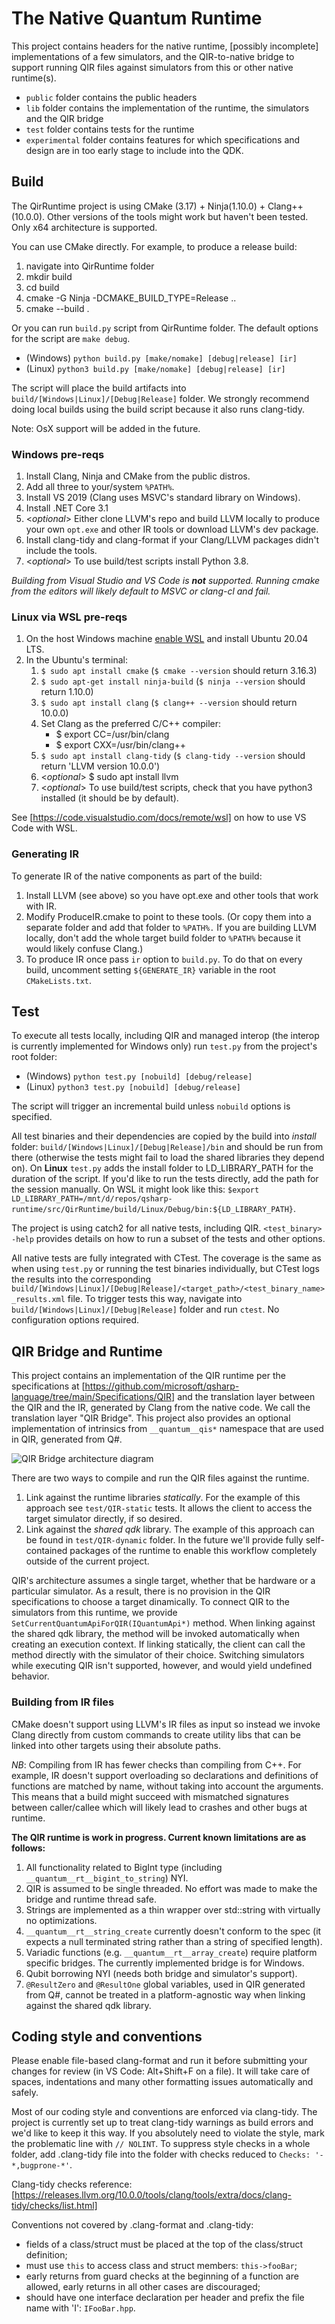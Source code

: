 # The Native Quantum Runtime

This project contains headers for the native runtime, [possibly incomplete] implementations of a few
simulators, and the QIR-to-native bridge to support running QIR files against simulators from this or other native runtime(s).

- `public` folder contains the public headers
- `lib` folder contains the implementation of the runtime, the simulators and the QIR bridge
- `test` folder contains tests for the runtime
- `experimental` folder contains features for which specifications and design are in too early stage to include into the QDK.

## Build

The QirRuntime project is using CMake (3.17) + Ninja(1.10.0) + Clang++(10.0.0). Other versions of the tools might work but haven't been tested. Only x64 architecture is supported.

You can use CMake directly. For example, to produce a release build:

1. navigate into QirRuntime folder
2. mkdir build
3. cd build
4. cmake -G Ninja -DCMAKE_BUILD_TYPE=Release ..
5. cmake --build .

Or you can run `build.py` script from QirRuntime folder. The default options for the script are `make debug`.

- (Windows) `python build.py [make/nomake] [debug|release] [ir]`
- (Linux) `python3 build.py [make/nomake] [debug|release] [ir]`

The script will place the build artifacts into `build/[Windows|Linux]/[Debug|Release]` folder. We strongly recommend doing local builds using the build script because it also runs clang-tidy.

Note: OsX support will be added in the future.

### Windows pre-reqs

1. Install Clang, Ninja and CMake from the public distros.
2. Add all three to your/system `%PATH%`.
3. Install VS 2019 (Clang uses MSVC's standard library on Windows).
4. Install .NET Core 3.1
5. <_optional_> Either clone LLVM's repo and build LLVM locally to produce your own `opt.exe` and other IR tools or download LLVM's dev package.
6. Install clang-tidy and clang-format if your Clang/LLVM packages didn't include the tools.
7. <_optional_> To use build/test scripts install Python 3.8.

*Building from Visual Studio and VS Code is **not** supported.
Running cmake from the editors will likely default to MSVC or clang-cl and fail.*

### Linux via WSL pre-reqs

1. On the host Windows machine [enable WSL](https://docs.microsoft.com/en-us/windows/wsl/install-win10) and install Ubuntu 20.04 LTS.
2. In the Ubuntu's terminal:
    1. `$ sudo apt install cmake` (`$ cmake --version` should return 3.16.3)
    2. `$ sudo apt-get install ninja-build` (`$ ninja --version` should return 1.10.0)
    3. `$ sudo apt install clang` (`$ clang++ --version` should return 10.0.0)
    4. Set Clang as the preferred C/C++ compiler:
        - $ export CC=/usr/bin/clang
        - $ export CXX=/usr/bin/clang++
    5. `$ sudo apt install clang-tidy` (`$ clang-tidy --version` should return 'LLVM version 10.0.0')
    6. <_optional_> $ sudo apt install llvm
    7. <_optional_> To use build/test scripts, check that you have python3 installed (it should be by default).

See [https://code.visualstudio.com/docs/remote/wsl] on how to use VS Code with WSL.

### Generating IR

To generate IR of the native components as part of the build:

1. Install LLVM (see above) so you have opt.exe and other tools that work with IR.
2. Modify ProduceIR.cmake to point to these tools. (Or copy them into a separate folder and add that folder to `%PATH%.` If you are building LLVM locally, don't add the whole target build folder to `%PATH%` because it would likely confuse Clang.)
3. To produce IR once pass `ir` option to `build.py`. To do that on every build, uncomment setting `${GENERATE_IR}` variable in the root `CMakeLists.txt`.

## Test

To execute all tests locally, including QIR and managed interop (the interop is currently implemented for Windows only) run `test.py` from the project's root folder:

- (Windows) `python test.py [nobuild] [debug/release]`
- (Linux) `python3 test.py [nobuild] [debug/release]`

The script will trigger an incremental build unless `nobuild` options is specified.

All test binaries and their dependencies are copied by the build into *install* folder: `build/[Windows|Linux]/[Debug|Release]/bin` and should be run from there (otherwise the tests might fail to load the shared libraries they depend on). On **Linux** `test.py` adds the install folder to LD_LIBRARY_PATH for the duration of the script. If you'd like to run the tests directly, add the path for the session manually. On WSL it might look like this: `$export LD_LIBRARY_PATH=/mnt/d/repos/qsharp-runtime/src/QirRuntime/build/Linux/Debug/bin:${LD_LIBRARY_PATH}`.

The project is using catch2 for all native tests, including QIR. `<test_binary> -help` provides details on how to run a subset of the tests and other options.

All native tests are fully integrated with CTest. The coverage is the same as when using `test.py` or running the test binaries individually, but CTest logs the results into the corresponding `build/[Windows|Linux]/[Debug|Release]/<target_path>/<test_binary_name>_results.xml` file. To trigger tests this way, navigate into `build/[Windows|Linux]/[Debug|Release]` folder and run `ctest`. No configuration options required.

## QIR Bridge and Runtime

This project contains an implementation of the QIR runtime per the specifications at [https://github.com/microsoft/qsharp-language/tree/main/Specifications/QIR] and the translation layer between the QIR and the IR, generated by Clang from the native code. We call the translation layer "QIR Bridge". This project also provides an optional implementation of intrinsics from `__quantum__qis*` namespace that are used in QIR, generated from Q#.

![QIR Bridge architecture diagram](qir.png?raw=true "QIR Bridge architecture diagram")

There are two ways to compile and run the QIR files against the runtime.

1. Link against the runtime libraries *statically*. For the example of this approach see `test/QIR-static` tests. It allows the client to access the target simulator directly, if so desired.
1. Link against the *shared qdk* library. The example of this approach can be found in `test/QIR-dynamic` folder. In the future we'll provide fully self-contained packages of the runtime to enable this workflow completely outside of the current project.

QIR's architecture assumes a single target, whether that be hardware or a particular simulator. As a result, there is no provision in the QIR specifications to choose a target dinamically. To connect QIR to the simulators from this runtime, we provide `SetCurrentQuantumApiForQIR(IQuantumApi*)` method. When linking against the shared qdk library, the method will be invoked automatically when creating an execution context. If linking statically, the client can call the method directly with the simulator of their choice. Switching simulators while executing QIR isn't supported, however, and would yield undefined behavior.

### Building from IR files
CMake doesn't support using LLVM's IR files as input so instead we invoke Clang directly from custom commands to create utility libs that can be linked into other targets using their absolute paths.

*NB*: Compiling from IR has fewer checks than compiling from C++. For example, IR doesn't support overloading so declarations
and definitions of functions are matched by name, without taking into account the arguments. This means that a build might
succeed with mismatched signatures between caller/callee which will likely lead to crashes and other bugs at runtime.

**The QIR runtime is work in progress. Current known limitations are as follows:**

1. All functionality related to BigInt type (including `__quantum__rt__bigint_to_string`) NYI.
2. QIR is assumed to be single threaded. No effort was made to make the bridge and runtime thread safe.
3. Strings are implemented as a thin wrapper over std::string with virtually no optimizations.
4. `__quantum__rt__string_create` currently doesn't conform to the spec (it expects a null terminated string rather than a string of specified length).
5. Variadic functions (e.g. `__quantum__rt__array_create`) require platform specific bridges. The currently implemented bridge is for Windows.
6. Qubit borrowing NYI (needs both bridge and simulator's support).
7. `@ResultZero` and `@ResultOne` global variables, used in QIR generated from Q#, cannot be treated in a platform-agnostic way when linking against the shared qdk library.

## Coding style and conventions

Please enable file-based clang-format and run it before submitting your changes for review (in VS Code: Alt+Shift+F on a file). It will take care of spaces, indentations and many other formatting issues
automatically and safely.

Most of our coding style and conventions are enforced via clang-tidy. The project is currently set up to treat clang-tidy warnings as build errors and we'd like to keep it this way. If you absolutely need to violate the style, mark the problematic line with `// NOLINT`. To suppress style checks in a whole folder, add .clang-tidy file into the folder with checks reduced to `Checks: '-*,bugprone-*'`.

Clang-tidy checks reference: [https://releases.llvm.org/10.0.0/tools/clang/tools/extra/docs/clang-tidy/checks/list.html]

Conventions not covered by .clang-format and .clang-tidy:

- fields of a class/struct must be placed at the top of the class/struct definition;
- must use `this` to access class and struct members: `this->fooBar`;
- early returns from guard checks at the beginning of a function are allowed, early returns in all other cases are discouraged;
- should have one interface declaration per header and prefix the file name with 'I': `IFooBar.hpp`.
